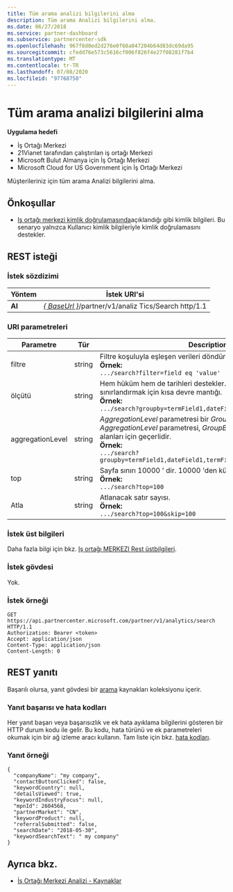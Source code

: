```yaml
---
title: Tüm arama analizi bilgilerini alma
description: Tüm arama Analizi bilgilerini alma.
ms.date: 06/27/2018
ms.service: partner-dashboard
ms.subservice: partnercenter-sdk
ms.openlocfilehash: 967f8d0ed2d276e0f68a047204b64d83dc69da95
ms.sourcegitcommit: cfedd76e573c5616cf006f826f4e27f08281f7b4
ms.translationtype: MT
ms.contentlocale: tr-TR
ms.lasthandoff: 07/08/2020
ms.locfileid: "97768758"
---
```

# <a name="get-all-search-analytics-information"></a>Tüm arama analizi bilgilerini alma

**Uygulama hedefi**

- İş Ortağı Merkezi
- 21Vianet tarafından çalıştırılan iş ortağı Merkezi
- Microsoft Bulut Almanya için İş Ortağı Merkezi
- Microsoft Cloud for US Government için İş Ortağı Merkezi

Müşterileriniz için tüm arama Analizi bilgilerini alma.

## <a name="prerequisites"></a>Önkoşullar

- [Iş ortağı merkezi kimlik doğrulamasında](partner-center-authentication.md)açıklandığı gibi kimlik bilgileri. Bu senaryo yalnızca Kullanıcı kimlik bilgileriyle kimlik doğrulamasını destekler.

## <a name="rest-request"></a>REST isteği

### <a name="request-syntax"></a>İstek sözdizimi

| Yöntem  | İstek URI'si |
|---------|-------------|
| **Al** | [*\{ BaseUrl \}*](partner-center-rest-urls.md)/partner/v1/analiz Tics/Search http/1.1 |

### <a name="uri-parameters"></a>URI parametreleri

|    Parametre     |  Tür  |                                                                                                                   Description                                                                                                                    |
|------------------|--------|--------------------------------------------------------------------------------------------------------------------------------------------------------------------------------------------------------------------------------------------------|
|      filtre      | string |                                                                     Filtre koşuluyla eşleşen verileri döndürür. </br> **Örnek:**</br> `.../search?filter=field eq 'value'`                                                                     |
|     ölçütü      | string |                                         Hem hüküm hem de tarihleri destekler. Demet sayısını sınırlandırmak için kısa devre mantığı. </br> **Örnek:**</br> `.../search?groupby=termField1,dateField1,termField2`                                         |
| aggregationLevel | string | *AggregationLevel* parametresi bir *GroupBy* gerektirir. *AggregationLevel* parametresi, *GroupBy* içinde bulunan tüm tarih alanları için geçerlidir. </br> **Örnek:**</br>  `.../search?groupby=termField1,dateField1,termField2&aggregationLevel=day` |
|       top        | string |                                                                     Sayfa sınırı 10000 ' dir. 10000 'den küçük bir değer alır.  </br> **Örnek:**</br>  `.../search?top=100`                                                                     |
|       Atla       | string |                                                                                  Atlanacak satır sayısı. </br> **Örnek:**</br> `.../search?top=100&skip=100`                                                                                   |

### <a name="request-headers"></a>İstek üst bilgileri

Daha fazla bilgi için bkz. [Iş ortağı MERKEZI Rest üstbilgileri](headers.md).

### <a name="request-body"></a>İstek gövdesi

Yok.

### <a name="request-example"></a>İstek örneği

```http
GET https://api.partnercenter.microsoft.com/partner/v1/analytics/search HTTP/1.1
Authorization: Bearer <token>
Accept: application/json
Content-Type: application/json
Content-Length: 0
```

## <a name="rest-response"></a>REST yanıtı

Başarılı olursa, yanıt gövdesi bir [arama](partner-center-analytics-resources.md#search-resource) kaynakları koleksiyonu içerir.

### <a name="response-success-and-error-codes"></a>Yanıt başarısı ve hata kodları

Her yanıt başarı veya başarısızlık ve ek hata ayıklama bilgilerini gösteren bir HTTP durum kodu ile gelir. Bu kodu, hata türünü ve ek parametreleri okumak için bir ağ izleme aracı kullanın. Tam liste için bkz. [hata kodları](error-codes.md).

### <a name="response-example"></a>Yanıt örneği

```http
{
  "companyName": "my company",
  "contactButtonClicked": false,
  "keywordCountry": null,
  "detailsViewed": true,
  "keywordIndustryFocus": null,
  "mpnId": 2604568,
  "partnerMarket": "CN",
  "keywordProduct": null,
  "referralSubmitted": false,
  "searchDate": "2018-05-30",
  "keywordSearchText": " my company"
}
```

## <a name="see-also"></a>Ayrıca bkz.

- [İş Ortağı Merkezi Analizi - Kaynaklar](partner-center-analytics-resources.md)
